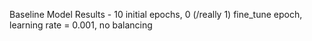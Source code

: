 Baseline Model Results - 10 initial epochs, 0 (/really 1) fine_tune epoch, learning rate = 0.001, no balancing
